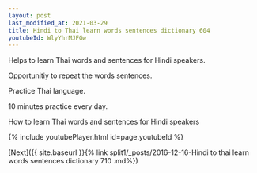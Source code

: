 ```yaml
---
layout: post
last_modified_at: 2021-03-29
title: Hindi to Thai learn words sentences dictionary 604 
youtubeId: WlyYhrMJFGw
---
```

 
 
Helps to learn Thai words and sentences for Hindi speakers.

Opportunitiy to repeat the words sentences. 

Practice Thai language. 
 
10 minutes practice every day. 
 
How to learn Thai words and sentences for Hindi speakers 
 
{% include youtubePlayer.html id=page.youtubeId %}
 
 
[Next]({{ site.baseurl }}{% link  split1/_posts/2016-12-16-Hindi to thai learn words sentences dictionary 710 .md%})
 
